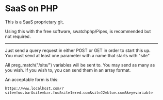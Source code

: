 # SaaS on PHP
This is a SaaS proprietary git.

Using this with the free software, swatchphp/Pipes, is recommended but not required.

-------
Just send a query request in either POST or GET in order to start this up.
You must send at least one parameter with a name that starts with "site"

All preg_match("/site/") variables will be sent to. You may send as many as you wish.
If you wish to, you can send them in an array format.

An acceptable form is this:

    https://www.localhost.com/?site=foo.bar&site=bar.foo&site1=red.com&siteJ2=blue.com&key=variable

